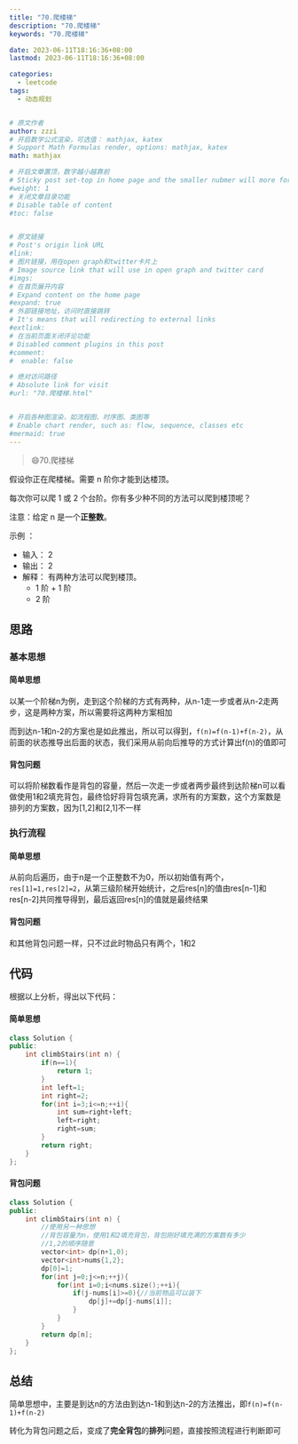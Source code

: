 ```yaml
---
title: "70.爬楼梯"
description: "70.爬楼梯"
keywords: "70.爬楼梯"

date: 2023-06-11T18:16:36+08:00
lastmod: 2023-06-11T18:16:36+08:00

categories:
  - leetcode
tags:
  - 动态规划


# 原文作者
author: zzzi
# 开启数学公式渲染，可选值： mathjax, katex
# Support Math Formulas render, options: mathjax, katex
math: mathjax

# 开启文章置顶，数字越小越靠前
# Sticky post set-top in home page and the smaller nubmer will more forward.
#weight: 1
# 关闭文章目录功能
# Disable table of content
#toc: false


# 原文链接
# Post's origin link URL
#link:
# 图片链接，用在open graph和twitter卡片上
# Image source link that will use in open graph and twitter card
#imgs:
# 在首页展开内容
# Expand content on the home page
#expand: true
# 外部链接地址，访问时直接跳转
# It's means that will redirecting to external links
#extlink:
# 在当前页面关闭评论功能
# Disabled comment plugins in this post
#comment:
#  enable: false

# 绝对访问路径
# Absolute link for visit
#url: "70.爬楼梯.html"


# 开启各种图渲染，如流程图、时序图、类图等
# Enable chart render, such as: flow, sequence, classes etc
#mermaid: true
---
```


>:smile:70.爬楼梯

假设你正在爬楼梯。需要 n 阶你才能到达楼顶。

每次你可以爬 1 或 2 个台阶。你有多少种不同的方法可以爬到楼顶呢？

注意：给定 n 是一个**正整数**。

示例 ：

- 输入： 2
- 输出： 2
- 解释： 有两种方法可以爬到楼顶。
  - 1 阶 + 1 阶
  - 2 阶

<!--more-->

## 思路

### 基本思想

#### 简单思想

以某一个阶梯n为例，走到这个阶梯的方式有两种，从n-1走一步或者从n-2走两步，这是两种方案，所以需要将这两种方案相加

而到达n-1和n-2的方案也是如此推出，所以可以得到，`f(n)=f(n-1)+f(n-2)`，从前面的状态推导出后面的状态，我们采用从前向后推导的方式计算出f(n)的值即可

#### 背包问题

可以将阶梯数看作是背包的容量，然后一次走一步或者两步最终到达阶梯n可以看做使用1和2填充背包，最终恰好将背包填充满，求所有的方案数，这个方案数是排列的方案数，因为[1,2]和[2,1]不一样

### 执行流程

#### 简单思想

从前向后遍历，由于n是一个正整数不为0，所以初始值有两个，`res[1]=1,res[2]=2`，从第三级阶梯开始统计，之后res[n]的值由res[n-1]和res[n-2]共同推导得到，最后返回res[n]的值就是最终结果

#### 背包问题

和其他背包问题一样，只不过此时物品只有两个，1和2

## 代码

根据以上分析，得出以下代码：

#### 简单思想

~~~C++
class Solution {
public:
    int climbStairs(int n) {
        if(n==1){
            return 1;
        }
        int left=1;
        int right=2;
        for(int i=3;i<=n;++i){
            int sum=right+left;
            left=right;
            right=sum;
        }
        return right;
    }
};
~~~

#### 背包问题

```c++
class Solution {
public:
    int climbStairs(int n) {
        //使用另一种思想
        //背包容量为n，使用1和2填充背包，背包刚好填充满的方案数有多少
        //1,2的顺序随意
        vector<int> dp(n+1,0);
        vector<int>nums{1,2};
        dp[0]=1;
        for(int j=0;j<=n;++j){
            for(int i=0;i<nums.size();++i){
                if(j-nums[i]>=0){//当前物品可以装下
                    dp[j]+=dp[j-nums[i]];
                }
            }
        }
        return dp[n];
    }
};
```

## 总结

简单思想中，主要是到达n的方法由到达n-1和到达n-2的方法推出，即`f(n)=f(n-1)+f(n-2)`

转化为背包问题之后，变成了**完全背包**的**排列**问题，直接按照流程进行判断即可
